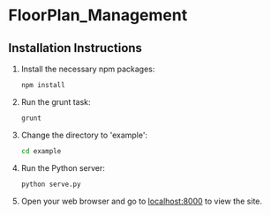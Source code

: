 # FloorPlan_Management

## Installation Instructions

1. Install the necessary npm packages:

    ```bash
    npm install
    ```

2. Run the grunt task:

    ```bash
    grunt
    ```

3. Change the directory to 'example':

    ```bash
    cd example
    ```

4. Run the Python server:

    ```bash
    python serve.py
    ```

5. Open your web browser and go to [localhost:8000](http://localhost:8000) to view the site.

